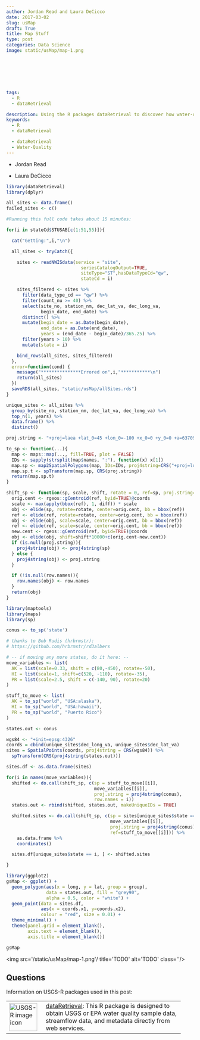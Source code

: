 ```yaml
---
author: Jordan Read and Laura DeCicco
date: 2017-03-02
slug: usMap
draft: True
title: Map Stuff
type: post
categories: Data Science
image: static/usMap/map-1.png







tags:
  - R
  - dataRetrieval

description: Using the R packages dataRetrieval to discover how water-quailty has changed over time.
keywords:
  - R
  - dataRetrieval

  - dataRetrieval
  - Water-Quality
---
```

-   Jordan Read <a href="mailto:jread@usgs.gov" target="blank"><i class="fas fa-envelope-square fa-2x"></i></a> <a href="https://twitter.com/jordansread" target="blank"><i class="fab fa-twitter-square fa-2x"></i></a> <a href="https://github.com/jread-USGS" target="blank"><i class="fab fa-github-square fa-2x"></i></a> <a href="https://scholar.google.com/citations?hl=en&user=geFLqWAAAAAJ"><i class="ai ai-google-scholar-square ai-2x" target="blank"></i></a> <a href="https://cida.usgs.gov/people/jread.html" target="blank"><i class="fas fa-user fa-2x"></i></a>

-   Laura DeCicco <a href="mailto:ldecicco@usgs.gov" target="blank"><i class="fas fa-envelope-square fa-2x"></i></a> <a href="https://twitter.com/DeCiccoDonk" target="blank"><i class="fab fa-twitter-square fa-2x"></i></a> <a href="https://github.com/ldecicco-usgs" target="blank"><i class="fab fa-github-square fa-2x"></i></a> <a href="https://scholar.google.com/citations?hl=en&user=jXd0feEAAAAJ"><i class="ai ai-google-scholar-square ai-2x" target="blank"></i></a> <a href="https://www.usgs.gov/staff-profiles/laura-decicco" target="blank"><i class="fas fa-user fa-2x"></i></a>

``` r
library(dataRetrieval)
library(dplyr)

all_sites <- data.frame()
failed_sites <- c()

#Running this full code takes about 15 minutes:

for(i in stateCd$STUSAB[c(1:51,55)]){

  cat("Getting:",i,"\n")

  all_sites <- tryCatch({

    sites <- readNWISdata(service = "site",
                            seriesCatalogOutput=TRUE,
                            siteType="ST",hasDataTypeCd="qw",
                            stateCd = i)

    sites_filtered <- sites %>%
      filter(data_type_cd == "qw") %>%
      filter(count_nu >= 40) %>%
      select(site_no, station_nm, dec_lat_va, dec_long_va,
             begin_date, end_date) %>%
      distinct() %>%
      mutate(begin_date = as.Date(begin_date),
             end_date = as.Date(end_date),
             years = (end_date - begin_date)/365.25) %>%
      filter(years > 10) %>%
      mutate(state = i)

    bind_rows(all_sites, sites_filtered)
  },
  error=function(cond) {
    message("***************Errored on",i,"***********\n")
    return(all_sites)
  })
  saveRDS(all_sites, "static/usMap/allSites.rds")
}
```

``` r
unique_sites <- all_sites %>%
  group_by(site_no, station_nm, dec_lat_va, dec_long_va) %>%
  top_n(1, years) %>%
  data.frame() %>%
  distinct()
```

``` r
proj.string <- "+proj=laea +lat_0=45 +lon_0=-100 +x_0=0 +y_0=0 +a=6370997 +b=6370997 +units=m +no_defs"

to_sp <- function(...){
  map <- maps::map(..., fill=TRUE, plot = FALSE)
  IDs <- sapply(strsplit(map$names, ":"), function(x) x[1])
  map.sp <- map2SpatialPolygons(map, IDs=IDs, proj4string=CRS("+proj=longlat +datum=WGS84"))
  map.sp.t <- spTransform(map.sp, CRS(proj.string))
  return(map.sp.t)
}

shift_sp <- function(sp, scale, shift, rotate = 0, ref=sp, proj.string=NULL, row.names=NULL){
  orig.cent <- rgeos::gCentroid(ref, byid=TRUE)@coords
  scale <- max(apply(bbox(ref), 1, diff)) * scale
  obj <- elide(sp, rotate=rotate, center=orig.cent, bb = bbox(ref))
  ref <- elide(ref, rotate=rotate, center=orig.cent, bb = bbox(ref))
  obj <- elide(obj, scale=scale, center=orig.cent, bb = bbox(ref))
  ref <- elide(ref, scale=scale, center=orig.cent, bb = bbox(ref))
  new.cent <- rgeos::gCentroid(ref, byid=TRUE)@coords
  obj <- elide(obj, shift=shift*10000+c(orig.cent-new.cent))
  if (is.null(proj.string)){
    proj4string(obj) <- proj4string(sp)
  } else {
    proj4string(obj) <- proj.string
  }

  if (!is.null(row.names)){
    row.names(obj) <- row.names
  }
  return(obj)
}

library(maptools)
library(maps)
library(sp)

conus <- to_sp('state')

# thanks to Bob Rudis (hrbrmstr):
# https://github.com/hrbrmstr/rd3albers

# -- if moving any more states, do it here: --
move_variables <- list(
  AK = list(scale=0.33, shift = c(80,-450), rotate=-50),
  HI = list(scale=1, shift=c(520, -110), rotate=-35),
  PR = list(scale=2.5, shift = c(-140, 90), rotate=20)
)

stuff_to_move <- list(
  AK = to_sp("world", "USA:alaska"),
  HI = to_sp("world", "USA:hawaii"),
  PR = to_sp("world", "Puerto Rico")
)

states.out <- conus

wgs84 <- "+init=epsg:4326"
coords = cbind(unique_sites$dec_long_va, unique_sites$dec_lat_va)
sites = SpatialPoints(coords, proj4string = CRS(wgs84)) %>%
  spTransform(CRS(proj4string(states.out)))

sites.df <- as.data.frame(sites)

for(i in names(move_variables)){
  shifted <- do.call(shift_sp, c(sp = stuff_to_move[[i]],
                                 move_variables[[i]],
                                 proj.string = proj4string(conus),
                                 row.names = i))
  states.out <- rbind(shifted, states.out, makeUniqueIDs = TRUE)

  shifted.sites <- do.call(shift_sp, c(sp = sites[unique_sites$state == i,],
                                       move_variables[[i]],
                                       proj.string = proj4string(conus),
                                       ref=stuff_to_move[[i]])) %>%
    as.data.frame %>%
    coordinates()

  sites.df[unique_sites$state == i, ] <- shifted.sites

}
```

``` r
library(ggplot2)
gsMap <- ggplot() +
  geom_polygon(aes(x = long, y = lat, group = group),
               data = states.out, fill = "grey90",
               alpha = 0.5, color = "white") +
  geom_point(data = sites.df,
             aes(x = coords.x1, y=coords.x2),
             colour = "red", size = 0.01) +
  theme_minimal() +
  theme(panel.grid = element_blank(),
        axis.text = element_blank(),
        axis.title = element_blank())

gsMap
```

<img src='/static/usMap/map-1.png'/ title='TODO' alt='TODO' class=''/>

Questions
---------

Information on USGS-R packages used in this post:

<table style="width:93%;">
<colgroup>
<col width="19%" />
<col width="73%" />
</colgroup>
<tbody>
<tr class="odd">
<td><a href="https://github.com/USGS-R/dataRetrieval" target="_blank"><img src="/images/USGS_R.png" alt="USGS-R image icon" style="width: 75px;" /></a></td>
<td><a href="https://github.com/USGS-R/dataRetrieval/issues" target="_blank">dataRetrieval</a>: This R package is designed to obtain USGS or EPA water quality sample data, streamflow data, and metadata directly from web services.</td>
</tr>
</tbody>
</table>
